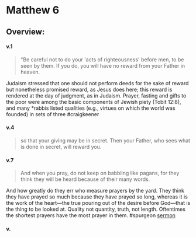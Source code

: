 # Matthew 6

## Overview:



#### v.1
>"Be careful not to do your 'acts of righteousness' before men, to be seen by them. If you do, you will have no reward from your Father in heaven.

Judaism stressed that one should not perform deeds for the sake of reward but nonetheless promised reward, as Jesus does here; this reward is rendered at the day of judgment, as in Judaism. Prayer, fasting and gifts to the poor were among the basic components of Jewish piety (Tobit 12:8), and many \*rabbis listed qualities (e.g., virtues on which the world was founded) in sets of three
#craigkeener 

#### v.4
>so that your giving may be in secret. Then your Father, who sees what is done in secret, will reward you.

#### v.7
>And when you pray, do not keep on babbling like pagans, for they think they will be heard because of their many words.

And how greatly do they err who measure prayers by the yard. They think they have prayed so much because they have prayed so long, whereas it is the work of the heart—the true pouring out of the desire before God—that is the thing to be looked at. Quality not quantity, truth, not length. Oftentimes the shortest prayers have the most prayer in them.
#spurgeon [sermon](https://www.spurgeongems.org/sermon/chs3391.pdf)

#### v.
>


